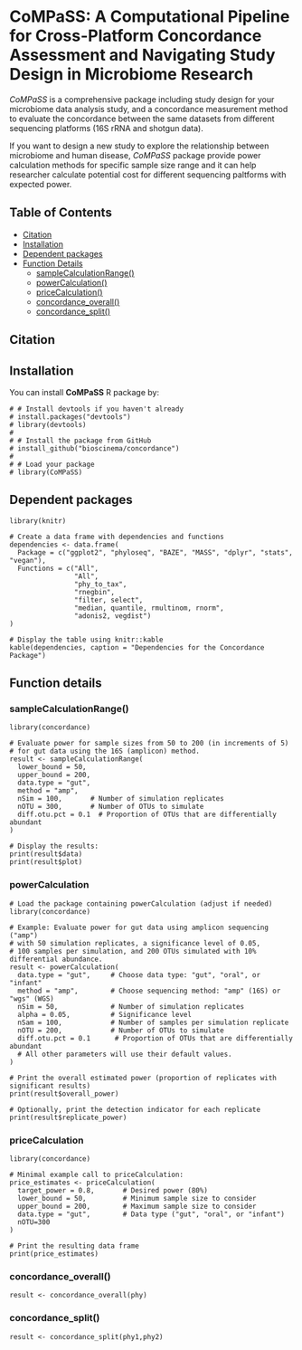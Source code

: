 # CoMPaSS: A Computational Pipeline for Cross-Platform Concordance Assessment and Navigating Study Design in Microbiome Research

*CoMPaSS* is a comprehensive package including study design for your microbiome data analysis study, and a concordance measurement method to evaluate the concordance between the same datasets from different sequencing platforms (16S rRNA and shotgun data).

If you want to design a new study to explore the relationship between microbiome and human disease, *CoMPaSS* package provide power calculation methods for specific sample size range and it can help researcher calculate potential cost for different sequencing paltforms with expected power.

## Table of Contents

-   [Citation](#citation)
-   [Installation](#installation)
-   [Dependent packages](#dependencies)
-   [Function Details](#function-details)
    -   [sampleCalculationRange()](#sample-calculation)
    -   [powerCalculation()](#power-calculation)
    -   [priceCalculation()](#price-calculation)
    -   [concordance_overall()](#concordance-overall)
    -   [concordance_split()](#concordance_split)

## Citation

## Installation

You can install **CoMPaSS** R package by:

```{r}
# # Install devtools if you haven't already
# install.packages("devtools")
# library(devtools)
# 
# # Install the package from GitHub
# install_github("bioscinema/concordance")
# 
# # Load your package
# library(CoMPaSS)
```

## Dependent packages

```{r}
library(knitr)

# Create a data frame with dependencies and functions
dependencies <- data.frame(
  Package = c("ggplot2", "phyloseq", "BAZE", "MASS", "dplyr", "stats", "vegan"),
  Functions = c("All",
                "All",
                "phy_to_tax",
                "rnegbin",
                "filter, select",
                "median, quantile, rmultinom, rnorm",
                "adonis2, vegdist")
)

# Display the table using knitr::kable
kable(dependencies, caption = "Dependencies for the Concordance Package")

```

## Function details

### sampleCalculationRange()

```{r sampleCalculationRange sample,echo=TRUE, eval=FALSE}
library(concordance)

# Evaluate power for sample sizes from 50 to 200 (in increments of 5)
# for gut data using the 16S (amplicon) method.
result <- sampleCalculationRange(
  lower_bound = 50,
  upper_bound = 200,
  data.type = "gut",
  method = "amp",
  nSim = 100,       # Number of simulation replicates
  nOTU = 300,       # Number of OTUs to simulate
  diff.otu.pct = 0.1  # Proportion of OTUs that are differentially abundant
)

# Display the results:
print(result$data)
print(result$plot)

```

### powerCalculation

```{r}
# Load the package containing powerCalculation (adjust if needed)
library(concordance)

# Example: Evaluate power for gut data using amplicon sequencing ("amp")
# with 50 simulation replicates, a significance level of 0.05,
# 100 samples per simulation, and 200 OTUs simulated with 10% differential abundance.
result <- powerCalculation(
  data.type = "gut",     # Choose data type: "gut", "oral", or "infant"
  method = "amp",        # Choose sequencing method: "amp" (16S) or "wgs" (WGS)
  nSim = 50,             # Number of simulation replicates
  alpha = 0.05,          # Significance level
  nSam = 100,            # Number of samples per simulation replicate
  nOTU = 200,            # Number of OTUs to simulate
  diff.otu.pct = 0.1      # Proportion of OTUs that are differentially abundant
  # All other parameters will use their default values.
)

# Print the overall estimated power (proportion of replicates with significant results)
print(result$overall_power)

# Optionally, print the detection indicator for each replicate
print(result$replicate_power)
```

### priceCalculation

```{r}
library(concordance)

# Minimal example call to priceCalculation:
price_estimates <- priceCalculation(
  target_power = 0.8,       # Desired power (80%)
  lower_bound = 50,         # Minimum sample size to consider
  upper_bound = 200,        # Maximum sample size to consider
  data.type = "gut",        # Data type ("gut", "oral", or "infant")
  nOTU=300
)

# Print the resulting data frame
print(price_estimates)

```


### concordance_overall()
```{r}
result <- concordance_overall(phy)
```

### concordance_split()
```{r}
result <- concordance_split(phy1,phy2)
```
